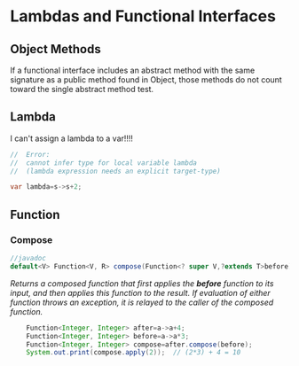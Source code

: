 # Lambdas and Functional Interfaces

## Object Methods

If a functional interface includes an abstract method with
the same signature as a public method found in Object, those methods do not count toward the single
abstract method test.

## Lambda

I can't assign a lambda to a var!!!!

```java
//  Error:
//  cannot infer type for local variable lambda
//  (lambda expression needs an explicit target-type)

var lambda=s->s+2;
```

## Function

### Compose

```java
//javadoc
default<V> Function<V, R> compose(Function<? super V,?extends T>before)
```

_Returns a composed function that first applies the **before** function to its input, and then
applies this function to the result.
If evaluation of either function throws an exception, it is relayed to the caller of the composed
function._

```java
    Function<Integer, Integer> after=a->a+4;
    Function<Integer, Integer> before=a->a*3;
    Function<Integer, Integer> compose=after.compose(before);
    System.out.print(compose.apply(2));  // (2*3) + 4 = 10

```